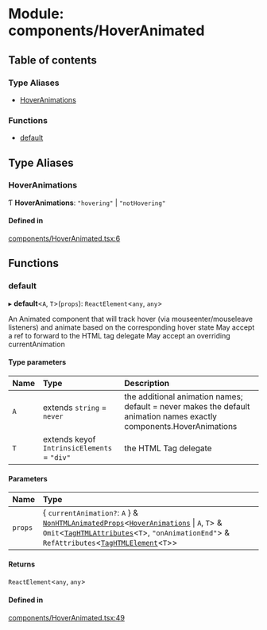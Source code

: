 # Module: components/HoverAnimated

## Table of contents

### Type Aliases

- [HoverAnimations](../wiki/components.HoverAnimated#hoveranimations)

### Functions

- [default](../wiki/components.HoverAnimated#default)

## Type Aliases

### HoverAnimations

Ƭ **HoverAnimations**: ``"hovering"`` \| ``"notHovering"``

#### Defined in

[components/HoverAnimated.tsx:6](https://github.com/tristanjohnson849/react-controlled-animations/blob/f69f4c7/src/components/HoverAnimated.tsx#L6)

## Functions

### default

▸ **default**<`A`, `T`\>(`props`): `ReactElement`<`any`, `any`\>

An Animated component that will track hover (via mouseenter/mouseleave listeners) and animate based on the corresponding hover state
May accept a ref to forward to the HTML tag delegate
May accept an overriding currentAnimation

#### Type parameters

| Name | Type | Description |
| :------ | :------ | :------ |
| `A` | extends `string` = `never` | the additional animation names; default = never makes the default animation names exactly components.HoverAnimations |
| `T` | extends keyof `IntrinsicElements` = ``"div"`` | the HTML Tag delegate |

#### Parameters

| Name | Type |
| :------ | :------ |
| `props` | { `currentAnimation?`: `A`  } & [`NonHTMLAnimatedProps`](../wiki/components.common.NonHTMLAnimatedProps)<[`HoverAnimations`](../wiki/components.HoverAnimated#hoveranimations) \| `A`, `T`\> & `Omit`<[`TagHTMLAttributes`](../wiki/components.common#taghtmlattributes)<`T`\>, ``"onAnimationEnd"``\> & `RefAttributes`<[`TagHTMLElement`](../wiki/components.common#taghtmlelement)<`T`\>\> |

#### Returns

`ReactElement`<`any`, `any`\>

#### Defined in

[components/HoverAnimated.tsx:49](https://github.com/tristanjohnson849/react-controlled-animations/blob/f69f4c7/src/components/HoverAnimated.tsx#L49)
